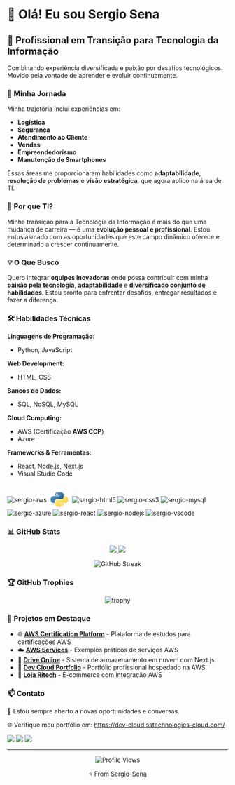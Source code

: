 # 👋 Olá! Eu sou Sergio Sena

## 🚀 Profissional em Transição para Tecnologia da Informação

Combinando experiência diversificada e paixão por desafios tecnológicos. Movido pela vontade de aprender e evoluir continuamente.

### 💼 Minha Jornada

Minha trajetória inclui experiências em:
- **Logística**
- **Segurança**
- **Atendimento ao Cliente**
- **Vendas**
- **Empreendedorismo**
- **Manutenção de Smartphones**

Essas áreas me proporcionaram habilidades como **adaptabilidade**, **resolução de problemas** e **visão estratégica**, que agora aplico na área de TI.

### 🎯 Por que TI?

Minha transição para a Tecnologia da Informação é mais do que uma mudança de carreira — é uma **evolução pessoal e profissional**. Estou entusiasmado com as oportunidades que este campo dinâmico oferece e determinado a crescer continuamente.

### 💡 O Que Busco

Quero integrar **equipes inovadoras** onde possa contribuir com minha **paixão pela tecnologia**, **adaptabilidade** e **diversificado conjunto de habilidades**. Estou pronto para enfrentar desafios, entregar resultados e fazer a diferença.

### 🛠️ Habilidades Técnicas

**Linguagens de Programação:**
- Python, JavaScript

**Web Development:**
- HTML, CSS

**Bancos de Dados:**
- SQL, NoSQL, MySQL

**Cloud Computing:**
- AWS (Certificação **AWS CCP**)
- Azure

**Frameworks & Ferramentas:**
- React, Node.js, Next.js
- Visual Studio Code

<div style="display: inline_block"><br>
  <img align="center" alt="sergio-aws" height="40" width="50" src="https://cdn.jsdelivr.net/gh/devicons/devicon@latest/icons/amazonwebservices/amazonwebservices-plain-wordmark.svg" />
  <img align="center" alt="sergio-python" height="40" width="50" src="https://raw.githubusercontent.com/devicons/devicon/master/icons/python/python-original.svg">
  <img align="center" alt="sergio-html5" height="40" width="50" src="https://cdn.jsdelivr.net/gh/devicons/devicon@latest/icons/html5/html5-original.svg" />
  <img align="center" alt="sergio-css3" height="40" width="50" src="https://cdn.jsdelivr.net/gh/devicons/devicon@latest/icons/css3/css3-original.svg" />
  <img align="center" alt="sergio-mysql" height="50" width="60" src="https://cdn.jsdelivr.net/gh/devicons/devicon/icons/mysql/mysql-original-wordmark.svg">
  <img align="center" alt="sergio-azure" height="50" width="60" src="https://cdn.jsdelivr.net/gh/devicons/devicon/icons/azure/azure-original-wordmark.svg">
  <img align="center" alt="sergio-react" height="50" width="60" src="https://cdn.jsdelivr.net/gh/devicons/devicon/icons/react/react-original.svg" />
  <img align="center" alt="sergio-nodejs" height="50" width="60" src="https://cdn.jsdelivr.net/gh/devicons/devicon/icons/nodejs/nodejs-original-wordmark.svg" />
  <img align="center" alt="sergio-vscode" height="50" width="60" src="https://cdn.jsdelivr.net/gh/devicons/devicon@latest/icons/vscode/vscode-original.svg" />
</div>

### 📊 GitHub Stats

<div align="center">
  <a href="https://github.com/sergio-sena/">
  <img height="180em" src="https://github-readme-stats.vercel.app/api?username=sergio-sena&show_icons=true&theme=dracula&include_all_commits=true&count_private=true&cache_seconds=0"/>
  <img height="180em" src="https://github-readme-stats.vercel.app/api/top-langs/?username=sergio-sena&layout=compact&langs_count=8&theme=dracula&cache_seconds=0"/>
  </a>
</div>

<div align="center">
  
![GitHub Streak](https://github-readme-streak-stats.herokuapp.com/?user=Sergio-Sena&theme=dracula&cache_seconds=0)

</div>

### 🏆 GitHub Trophies

<div align="center">
  
![trophy](https://github-profile-trophy.vercel.app/?username=Sergio-Sena&theme=dracula&no-frame=true&no-bg=false&margin-w=4&cache_seconds=0)

</div>

### 🎯 Projetos em Destaque

- 🌐 **[AWS Certification Platform](https://github.com/Sergio-Sena/AWS-Certification-Platform)** - Plataforma de estudos para certificações AWS
- ☁️ **[AWS Services](https://github.com/Sergio-Sena/AWS-Services)** - Exemplos práticos de serviços AWS
- 💾 **[Drive Online](https://github.com/Sergio-Sena/drive-online-clean-NextJs)** - Sistema de armazenamento em nuvem com Next.js
- 🎨 **[Dev Cloud Portfolio](https://github.com/Sergio-Sena/dev-cloud)** - Portfólio profissional hospedado na AWS
- 🛒 **[Loja Ritech](https://github.com/Sergio-Sena/Loja-Ritech)** - E-commerce com integração AWS

### 📫 Contato

💬 Estou sempre aberto a novas oportunidades e conversas.

🌐 Verifique meu portfólio em: <a href="https://dev-cloud.sstechnologies-cloud.com/" target="_blank">https://dev-cloud.sstechnologies-cloud.com/</a>

<div>
  <a href="https://www.linkedin.com/in/sergio-sena-cloud/" target="_blank"><img src="https://img.shields.io/badge/-LinkedIn-%230077B5?style=for-the-badge&logo=linkedin&logoColor=white" target="_blank"></a>
  <a href="https://www.instagram.com/sergio.senaoficial/" target="_blank"><img src="https://img.shields.io/badge/-Instagram-%23E4405F?style=for-the-badge&logo=instagram&logoColor=white" target="_blank"></a>
  <a href="mailto:senanetworker@gmail.com" target="_blank"><img src="https://img.shields.io/badge/Gmail-D14836?style=for-the-badge&logo=gmail&logoColor=white" target="_blank"></a>
</div>

---

<div align="center">
  
![Profile Views](https://komarev.com/ghpvc/?username=Sergio-Sena&color=blueviolet&style=for-the-badge)

⭐️ From [Sergio-Sena](https://github.com/Sergio-Sena)

</div>
